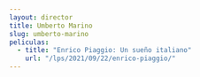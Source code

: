 ```yaml
---
layout: director
title: Umberto Marino
slug: umberto-marino
peliculas:
  - title: "Enrico Piaggio: Un sueño italiano"
    url: "/lps/2021/09/22/enrico-piaggio/"
---
```

